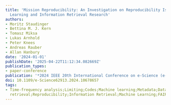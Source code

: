 ```yaml
---
title: 'Mission Reproducibility: An Investigation on Reproducibility Issues in Machine
  Learning and Information Retrieval Research'
authors:
- Moritz Staudinger
- Bettina M. J. Kern
- Tomasz Miksa
- Lukas Arnhold
- Peter Knees
- Andreas Rauber
- Allan Hanbury
date: '2024-01-01'
publishDate: '2025-04-22T11:12:34.082669Z'
publication_types:
- paper-conference
publication: '*2024 IEEE 20th International Conference on e-Science (e-Science)*'
doi: 10.1109/e-Science62913.2024.10678657
tags:
- Time-frequency analysis;Limiting;Codes;Machine learning;Metadata;Data science;Information
  retrieval;Reproducibility;Information Retrieval;Machine Learning;FAIR Principles;FAIR4ML
---
```

